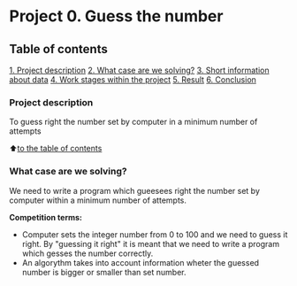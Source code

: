 # Project 0. Guess the number

## Table of contents
[1. Project description](ttps://github.com/lurtz-dahaka/data_science_course/blob/master/project_0/README.md#Project-description)
[2. What case are we solving?]()
[3. Short information about data]()
[4. Work stages within the project]()
[5. Result]()
[6. Conclusion]()

### Project description
To guess right the number set by computer in a minimum number of attempts

:arrow_up:[to the table of contents](https://github.com/lurtz-dahaka/data_science_course/blob/master/project_0/README.md#Table-of-contents)


### What case are we solving?
We need to write a program which gueesees right the number set by computer within a minimum number of attempts.

**Competition terms:**
- Computer sets the integer number from 0 to 100 and we need to guess it right. By "guessing it right" it is meant that we need to write a program which gesses the number correctly.
- An algorythm takes into account information wheter the guessed number is bigger or smaller than set number.